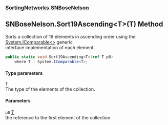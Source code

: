 ### [SortingNetworks](SortingNetworks.md 'SortingNetworks').[SNBoseNelson](SortingNetworks_SNBoseNelson.md 'SortingNetworks.SNBoseNelson')
## SNBoseNelson.Sort19Ascending&lt;T&gt;(T) Method
Sorts a collection of 19 elements in ascending order using the [System.IComparable&lt;&gt;](https://docs.microsoft.com/en-us/dotnet/api/System.IComparable-1 'System.IComparable`1') generic  
interface implementation of each element.  
```csharp
public static void Sort19Ascending<T>(ref T p0)
    where T : System.IComparable<T>;
```
#### Type parameters
<a name='SortingNetworks_SNBoseNelson_Sort19Ascending_T_(T)_T'></a>
`T`  
The type of the elements of the collection.
  
#### Parameters
<a name='SortingNetworks_SNBoseNelson_Sort19Ascending_T_(T)_p0'></a>
`p0` [T](SortingNetworks_SNBoseNelson_Sort19Ascending_T_(T).md#SortingNetworks_SNBoseNelson_Sort19Ascending_T_(T)_T 'SortingNetworks.SNBoseNelson.Sort19Ascending&lt;T&gt;(T).T')  
the reference to the first element of the collection
  
